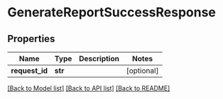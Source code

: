 # GenerateReportSuccessResponse

## Properties
Name | Type | Description | Notes
------------ | ------------- | ------------- | -------------
**request_id** | **str** |  | [optional] 

[[Back to Model list]](../README.md#documentation-for-models) [[Back to API list]](../README.md#documentation-for-api-endpoints) [[Back to README]](../README.md)

